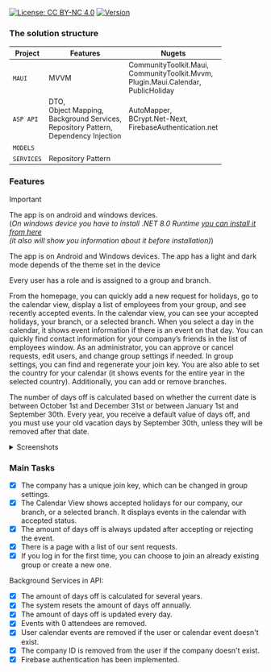 [![License: CC BY-NC 4.0](https://licensebuttons.net/l/by-nc/4.0/80x15.png)](https://creativecommons.org/licenses/by-nc/4.0/)
[![Version](https://img.shields.io/badge/version-v1.0.3-brightgreen.svg)](https://github.com/WebSpruce/HolidayCalendar_Installer/releases)

### The solution structure

| Project | Features | Nugets |
| --- | --- | --- |
| `MAUI` | MVVM | CommunityToolkit.Maui, <br>CommunityToolkit.Mvvm, <br>Plugin.Maui.Calendar, <br>PublicHoliday
| `ASP API` | DTO, <br>Object Mapping, <br>Background Services, <br>Repository Pattern, <br>Dependency Injection |AutoMapper, <br> BCrypt.Net-Next, <br>FirebaseAuthentication.net
| `MODELS` |
| `SERVICES` | Repository Pattern |

### Features

> [!IMPORTANT]
> The app is on android and windows devices. <br>(_On windows device you have to install .NET 8.0 Runtime <a href="https://dotnet.microsoft.com/en-us/download/dotnet/8.0/runtime?cid=getdotnetcore&os=windows&arch=x64">you can install it from here</a> <br> (it also will show you information about it before installation)_)

The app is on Android and Windows devices.
The app has a light and dark mode depends of the theme set in the device

Every user has a role and is assigned to a group and branch.

From the homepage, you can quickly add a new request for holidays, go to the calendar view, display a list of employees from your group, and see recently accepted events.
In the calendar view, you can see your accepted holidays, your branch, or a selected branch.
When you select a day in the calendar, it shows event information if there is an event on that day.
You can quickly find contact information for your company’s friends in the list of employees window.
As an administrator, you can approve or cancel requests, edit users, and change group settings if needed.
In group settings, you can find and regenerate your join key. You are also able to set the country for your calendar (it shows events for the entire year in the selected country). Additionally, you can add or remove branches.

The number of days off is calculated based on whether the current date is between October 1st and December 31st or between January 1st and September 30th. Every year, you receive a default value of days off, and you must use your old vacation days by September 30th, unless they will be removed after that date.

<details>

<summary>Screenshots</summary>

| | | |
| --- | --- | --- |
| <img src="https://github.com/WebSpruce/HolidayCalendar_Installer/blob/main/HC_Screenshoots/1.jpg?raw=true" height="400" alt="Holiday Calendar Screenshot"> | <img src="https://github.com/WebSpruce/HolidayCalendar_Installer/blob/main/HC_Screenshoots/2.jpg?raw=true" height="400" alt="Holiday Calendar Screenshot"> | <img src="https://github.com/WebSpruce/HolidayCalendar_Installer/blob/main/HC_Screenshoots/3.jpg?raw=true" height="400" alt="Holiday Calendar Screenshot">
| <img src="https://github.com/WebSpruce/HolidayCalendar_Installer/blob/main/HC_Screenshoots/4.jpg?raw=true" height="400" alt="Holiday Calendar Screenshot"> | <img src="https://github.com/WebSpruce/HolidayCalendar_Installer/blob/main/HC_Screenshoots/5.jpg?raw=true" height="400" alt="Holiday Calendar Screenshot"> | <img src="https://github.com/WebSpruce/HolidayCalendar_Installer/blob/main/HC_Screenshoots/6.jpg?raw=true" height="400" alt="Holiday Calendar Screenshot">
| <img src="https://github.com/WebSpruce/HolidayCalendar_Installer/blob/main/HC_Screenshoots/7.jpg?raw=true" height="400" alt="Holiday Calendar Screenshot"> |


</details>

### Main Tasks

- [x] The company has a unique join key, which can be changed in group settings.
- [x] The Calendar View shows accepted holidays for our company, our branch, or a selected branch. It displays events in the calendar with accepted status.
- [x] The amount of days off is always updated after accepting or rejecting the event.
- [x] There is a page with a list of our sent requests.
- [x] If you log in for the first time, you can choose to join an already existing group or create a new one.

Background Services in API:

- [x] The amount of days off is calculated for several years.
- [x] The system resets the amount of days off annually.
- [x] The amount of days off is updated every day.
- [x] Events with 0 attendees are removed.
- [x] User calendar events are removed if the user or calendar event doesn't exist.
- [x] The company ID is removed from the user if the company doesn't exist.
- [x] Firebase authentication has been implemented. 
